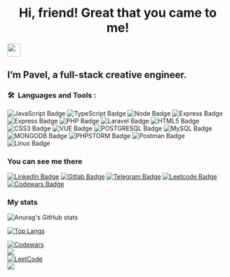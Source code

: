 
<h1 align="center">Hi, friend! Great that you came to me!</h1><img src="https://media.giphy.com/media/hvRJCLFzcasrR4ia7z/giphy.gif" width="30px">
<h2>I’m Pavel, a  full-stack creative engineer.</h2>

### 🛠 &nbsp;Languages and Tools :

<p>
<img src="https://img.shields.io/badge/JavaScript-black?style=for-the-badge&logo=javascript&logoColor=yellow" alt="JavaScript Badge">
<img src="https://img.shields.io/badge/TypeScript-blue?style=for-the-badge&logo=typescript&logoColor=white" alt="TypeScript Badge">
<img src="https://img.shields.io/badge/Node.js-25381f?style=for-the-badge&logo=node.js&logoColor=6aa05c" alt="Node Badge">
<img src="https://img.shields.io/badge/Nest.js-ea2845?style=for-the-badge&logo=nest&logoColor=6aa05c" alt="Express Badge">
<img src="https://img.shields.io/badge/Express.js-white?style=for-the-badge&logo=express&logoColor=6aa05c" alt="Express Badge">
<img src="https://img.shields.io/badge/PHP-858eb8?style=for-the-badge&logo=php&logoColor=22242f" alt="PHP Badge">
<img src="https://img.shields.io/badge/Laravel-f9322c?style=for-the-badge&logo=laravel&logoColor=fff" alt="Laravel Badge">
<img src="https://img.shields.io/badge/HTML5-dd4b25?style=for-the-badge&logo=html5&logoColor=22242f" alt="HTML5 Badge">
<img src="https://img.shields.io/badge/CSS3-254bdd?style=for-the-badge&logo=css3&logoColor=22242f" alt="CSS3 Badge">
<img src="https://img.shields.io/badge/VUE.JS-d7f9c8?style=for-the-badge&logo=vue.js&logoColor=3fb27f" alt="VUE Badge">
<img src="https://img.shields.io/badge/POSTGRESQL-336791?style=for-the-badge&logo=mongodb&logoColor=fff" alt="POSTGRESQL Badge">
<img src="https://img.shields.io/badge/MySQL-e96f00?style=for-the-badge&logo=mySQL&logoColor=006d6d" alt="MySQL Badge">
<img src="https://img.shields.io/badge/MONGODB-023430?style=for-the-badge&logo=mongodb&logoColor=00ed64" alt="MONGODB Badge">
<img src="https://img.shields.io/badge/PHPSTORM-c045f1?style=for-the-badge&logo=phpStorm&logoColor=000" alt="PHPSTORM Badge">
<img src="https://img.shields.io/badge/Postman-f26b3a?style=for-the-badge&logo=postman&logoColor=000" alt="Postman Badge">
<img src="https://img.shields.io/badge/Linux-f6b649?style=for-the-badge&logo=linux&logoColor=c73c15" alt="Linux Badge">
</p>

<h3>You can see me there</h3>

<a href="https://www.linkedin.com/in/pavel-rylsky-9b287082/"><img src="https://img.shields.io/badge/LinkedIn-blue?style=for-the-badge&logo=linkedin&logoColor=white" alt="LinkedIn Badge"></a>
<a href="https://gitlab.com/prylsky"><img src="https://img.shields.io/badge/Gitlab-orange?style=for-the-badge&logo=gitlab&logoColor=grey" alt="Gitlab Badge"></a>
<a href="https://t.me/PavelRylskiy"><img src="https://img.shields.io/badge/Telegram-356591?style=for-the-badge&logo=telegram" alt="Telegram Badge"></a>
<a href="https://leetcode.com/PabloRy/"><img src="https://img.shields.io/badge/Leetcode-d9a821?style=for-the-badge&logo=leetcode&logoColor=black" alt="Leetcode Badge"></a>
<a href="https://www.codewars.com/users/R-Pavel/"><img src="https://img.shields.io/badge/Codewars-bb432c?style=for-the-badge&logo=codewars&logoColor=white" alt="Codewars Badge"></a>

<h3>My stats</h3>

![Anurag's GitHub stats](https://github-readme-stats.vercel.app/api?username=R-Pavel&show_icons=true&theme=tokyonight)


[![Top Langs](https://github-readme-stats.vercel.app/api/top-langs/?username=R-Pavel&layout=compact)](https://github.com/anuraghazra/github-readme-stats)

<a href="https://www.codewars.com/users/R-Pavel" target="_blank">
    <img alt="Codewars" src="https://img.shields.io/badge/Codewars-B1361E?style=for-the-badge&logo=Codewars&logoColor=white" /> 
</a>

<div>
    <img src="https://www.codewars.com/users/R-Pavel/badges/large" />
</div>

<a href="https://leetcode.com/PabloRy/" target="_blank">
    <img alt="LeetCode" src="https://img.shields.io/badge/-LeetCode-FFA116?style=for-the-badge&logo=LeetCode&logoColor=black" />
</a> 
<div>
    <img src="https://leetcode-stats-six.vercel.app/api?username=PabloRy&theme=dark" />
</div>
